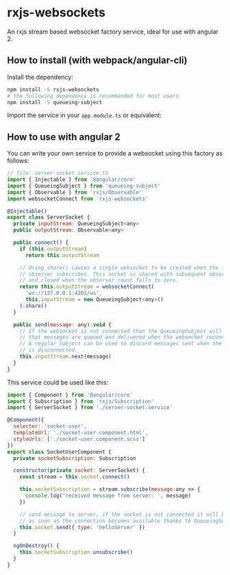 # rxjs-websockets

An rxjs stream based websocket factory service, ideal for use with angular 2.

## How to install (with webpack/angular-cli)

Install the dependency:

```bash
npm install -S rxjs-websockets
# the following dependency is recommended for most users
npm install -S queueing-subject
```

Import the service in your `app.module.ts` or equivalent:

## How to use with angular 2

You can write your own service to provide a websocket using this factory as follows:

```javascript
// file: server-socket.service.ts
import { Injectable } from '@angular/core'
import { QueueingSubject } from 'queueing-subject'
import { Observable } from 'rxjs/Observable'
import websocketConnect from 'rxjs-websockets'

@Injectable()
export class ServerSocket {
  private inputStream: QueueingSubject<any>
  public outputStream: Observable<any>

  public connect() {
    if (this.outputStream)
      return this.outputStream

    // Using share() causes a single websocket to be created when the first
    // observer subscribes. This socket is shared with subsequent observers
    // and closed when the observer count falls to zero.
    return this.outputStream = websocketConnect(
      'ws://127.0.0.1:4201/ws',
      this.inputStream = new QueueingSubject<any>()
    ).share()
  }

  public send(message: any):void {
    // If the websocket is not connected then the QueueingSubject will ensure
    // that messages are queued and delivered when the websocket reconnects.
    // A regular Subject can be used to discard messages sent when the websocket
    // is disconnected.
    this.inputStream.next(message)
  }
}
```

This service could be used like this:

```javascript
import { Component } from '@angular/core'
import { Subscription } from 'rxjs/Subscription'
import { ServerSocket } from './server-socket.service'

@Component({
  selector: 'socket-user',
  templateUrl: './socket-user.component.html',
  styleUrls: ['./socket-user.component.scss']
})
export class SocketUserComponent {
  private socketSubscription: Subscription

  constructor(private socket: ServerSocket) {
    const stream = this.socket.connect()

    this.socketSubscription = stream.subscribe(message:any => {
      console.log('received message from server: ', message)
    })

    // send message to server, if the socket is not connected it will be sent
    // as soon as the connection becomes available thanks to QueueingSubject
    this.socket.send({ type: 'helloServer' })
  }

  ngOnDestroy() {
    this.socketSubscription.unsubscribe()
  }
}
```
